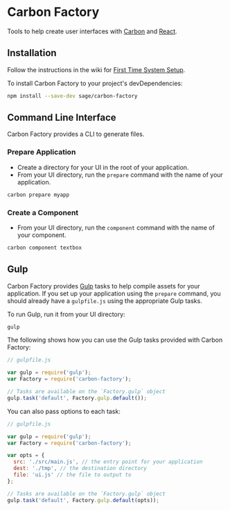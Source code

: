 # Carbon Factory

Tools to help create user interfaces with [Carbon](https://github.com/sage/carbon) and [React](http://facebook.github.io/react/).

## Installation

Follow the instructions in the wiki for [First Time System Setup](https://github.com/Sage/carbon-factory/wiki/First-Time-System-Setup).

To install Carbon Factory to your project's devDependencies:

```bash
npm install --save-dev sage/carbon-factory
```

## Command Line Interface

Carbon Factory provides a CLI to generate files.

### Prepare Application

* Create a directory for your UI in the root of your application.
* From your UI directory, run the `prepare` command with the name of your application.

```bash
carbon prepare myapp
```

### Create a Component

* From your UI directory, run the `component` command with the name of your component.

```bash
carbon component textbox
```

## Gulp

Carbon Factory provides [Gulp](http://gulpjs.com/) tasks to help compile assets for your application. If you set up your application using the `prepare` command, you should already have a `gulpfile.js` using the appropriate Gulp tasks.

To run Gulp, run it from your UI directory:

```bash
gulp
```

The following shows how you can use the Gulp tasks provided with Carbon Factory:

```js
// gulpfile.js

var gulp = require('gulp');
var Factory = require('carbon-factory');

// Tasks are available on the `Factory.gulp` object
gulp.task('default', Factory.gulp.default());
```

You can also pass options to each task:

```js
// gulpfile.js

var gulp = require('gulp');
var Factory = require('carbon-factory');

var opts = {
  src: './src/main.js', // the entry point for your application
  dest: './tmp', // the destination directory
  file: 'ui.js' // the file to output to 
};

// Tasks are available on the `Factory.gulp` object
gulp.task('default', Factory.gulp.default(opts));
```
